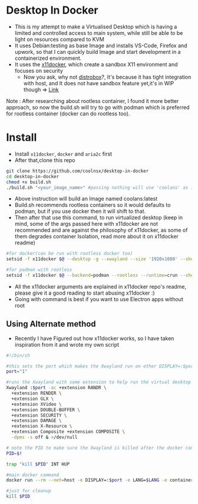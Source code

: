 # Desktop In Docker

- This is my attempt to make a Virtualised Desktop which is having a limited and controlled access to main system, while still be able to be light on resources compared to KVM
- It uses Debian:testing as base Image and installs VS-Code, Firefox and upwork, so that I can quickly build Image and start development in a containerized environment.
- It uses the [x11docker](https://github.com/mviereck/x11docker), which create a sandbox X11 environment and focuses on security
    - Now you ask, why not [distrobox](https://github.com/89luca89/distrobox)?, It's because it has tight integration with host, and It does not have sandbox feature yet,it's in WIP though => [Link](https://github.com/89luca89/distrobox/issues/28)

Note : After researching about rootless container, I found it more better approach, so now the build.sh will try to go with podman which is preferred for rootless container (docker can do rootless too).

# Install

- Install ```x11docker```, ```docker``` and ```aria2c``` first
- After that,clone this repo
```sh
git clone https://github.com/coolnsx/desktop-in-docker
cd desktop-in-docker
chmod +x build.sh
./build.sh "<your_image_name>" #passing nothing will use 'coolans' as imagename
```

- Above instruction will build an Image named coolans:latest
- Build.sh recommends rootless containers so it would defaults to podman, but if you use docker then it will shift to that.
- Then after that use this command, to run virtualized desktop (keep in mind, some of the args passed here with x11docker are not recommended and are against the philosophy of x11docker, as some of them degrades container Isolation, read more about it on x11docker readme)

```sh
#for docker(can be run with rootless docker too)
setsid -f x11docker $@ --desktop -g --xwayland --size '1920x1080' --shell=/bin/zsh -c -I --lang=$LANG --home="$HOME/x11docker" --limit='1.0' --dbus=system -- --cap-add=SYS_ADMIN --cap-add=SYS_CHROOT -- coolans #replace 'coolans', if you set the image name

#for podman with rootless
setsid -f x11docker $@ --backend=podman --rootless --runtime=crun --shell=/bin/zsh --lang=$LANG --desktop -g --xwayland --size '1920x1080' -c -I --home="$HOME/x11docker" --limit='1.0' --dbus=system -- --cap-add=SYS_CHROOT -- coolans #replace 'coolans', if you set the image name
```

- All the x11docker arguments are explained in x11docker repo's readme, please give it a good reading to start abusing x11docker :)
- Going with command is best if you want to use Electron apps without root

## Using Alternate method

- Recently I have Figured out how x11docker works, so I have taken inspiration from it and wrote my own script 

```sh
#!/bin/sh

#this sets the port which makes the Xwayland run on other DISPLAY=:$port, you can change it to any number
port="1"

#runs the Xwayland with some extension to help run the virtual desktop better
Xwayland :$port -ac +extension RANDR \
  +extension RENDER \
  +extension GLX \
  +extension XVideo \
  +extension DOUBLE-BUFFER \
  +extension SECURITY \
  +extension DAMAGE \
  +extension X-Resource \
  +extension Composite +extension COMPOSITE \
  -dpms -s off & >/dev/null

# note the PID to make sure the Xwayland is killed after the docker container is stopped
PID=$!

trap "kill $PID" INT HUP

#main docker command
docker run --rm --net=host -e DISPLAY=:$port -e LANG=$LANG -e container=podman -e HOME=$HOME -e SHELL=$SHELL -e USER=$USER -v $HOME/x11docker:/home/tanveer -v /usr/share/fonts/TTF:/usr/share/fonts/TTF -v /tmp/.X11-unix/X$port:/tmp/.X11-unix/X$port -e XSOCKET=/tmp/.X11-unix/X$port --name coolans_docker coolans

#just for cleanup
kill $PID
```
